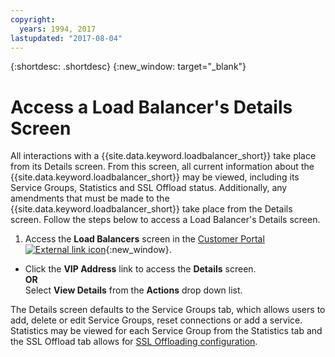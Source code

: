 ```yaml
---
copyright:
  years: 1994, 2017
lastupdated: "2017-08-04"
---
```


{:shortdesc: .shortdesc}
{:new_window: target="_blank"}

# Access a Load Balancer's Details Screen

All interactions with a {{site.data.keyword.loadbalancer_short}} take place from its Details screen. From this screen, all current information about the {{site.data.keyword.loadbalancer_short}} may be viewed, including its Service Groups, Statistics and SSL Offload status. Additionally, any amendments that must be made to the {{site.data.keyword.loadbalancer_short}} take place from the Details screen. Follow the steps below to access a Load Balancer's Details screen.

1. Access the **Load Balancers** screen in the [Customer Portal ![External link icon](../../icons/launch-glyph.svg "External link icon")](https://control.softlayer.com/){:new_window}.
* Click the **VIP Address** link to access the **Details** screen.<br/>**OR**<br/>Select **View Details** from the **Actions** drop down list.

The Details screen defaults to the Service Groups tab, which allows users to add, delete or edit Service Groups, reset connections or add a service. Statistics may be viewed for each Service Group from the Statistics tab and the SSL Offload tab allows for [SSL Offloading configuration](configure-ssl-offloading-load-balancer.html).
